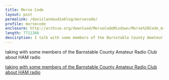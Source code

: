 ```yaml
---
title: Morse Code
layout: post
permalink: /davislandaudioblog/morsecode/
profile: morsecode
enclosure: http://archive.org/download/MorseCodeMixdown/Morse%20Code_mixdown.mp3
length: 7711266
descirption: I talk with some members of the Barnstable County Amateur Radio Club about HAM radio.
---
```


taking with some members of the Barnstable County Amateur Radio Club about HAM radio

<a href="http://archive.org/download/MorseCodeMixdown/Morse%20Code_mixdown.mp3">taking with some members of the Barnstable County Amateur Radio Club about HAM radio</a>